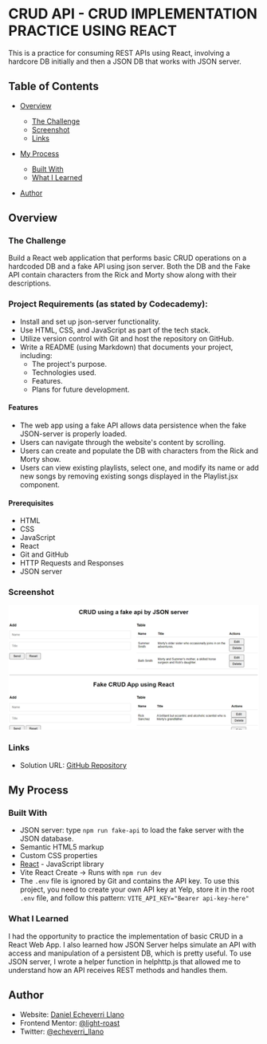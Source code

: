 # CRUD API - CRUD IMPLEMENTATION PRACTICE USING REACT

This is a practice for consuming REST APIs using React, involving a hardcore DB initially and then a JSON DB that works with JSON server.

## Table of Contents

- [Overview](#overview)
   - [The Challenge](#the-challenge)
   - [Screenshot](#screenshot)
   - [Links](#links)

- [My Process](#my-process)
   - [Built With](#built-with)
   - [What I Learned](#what-i-learned)

- [Author](#author)

## Overview

### The Challenge

Build a React web application that performs basic CRUD operations on a hardcoded DB and a fake API using json server. Both the DB and the Fake API contain characters from the Rick and Morty show along with their descriptions.

### Project Requirements (as stated by Codecademy):

- Install and set up json-server functionality.
- Use HTML, CSS, and JavaScript as part of the tech stack.
- Utilize version control with Git and host the repository on GitHub.
- Write a README (using Markdown) that documents your project, including:
   - The project's purpose.
   - Technologies used.
   - Features.
   - Plans for future development.

#### Features

- The web app using a fake API allows data persistence when the fake JSON-server is properly loaded.
- Users can navigate through the website's content by scrolling.
- Users can create and populate the DB with characters from the Rick and Morty show.
- Users can view existing playlists, select one, and modify its name or add new songs by removing existing songs displayed in the Playlist.jsx component.

#### Prerequisites

- HTML
- CSS
- JavaScript
- React
- Git and GitHub
- HTTP Requests and Responses
- JSON server

### Screenshot

![App screenshot](./src/assets/screeshot.webP)

### Links

- Solution URL: [GitHub Repository](https://github.com/light-roast/crudapp)

## My Process

### Built With

- JSON server: type `npm run fake-api` to load the fake server with the JSON database.
- Semantic HTML5 markup
- Custom CSS properties
- [React](https://reactjs.org/) - JavaScript library
- Vite React Create -> Runs with `npm run dev`
- The `.env` file is ignored by Git and contains the API key. To use this project, you need to create your own API key at Yelp, store it in the root `.env` file, and follow this pattern: `VITE_API_KEY="Bearer api-key-here"`

### What I Learned

I had the opportunity to practice the implementation of basic CRUD in a React Web App. I also learned how JSON Server helps simulate an API with access and manipulation of a persistent DB, which is pretty useful. To use JSON server, I wrote a helper function in helphttp.js that allowed me to understand how an API receives REST methods and handles them.

## Author

- Website: [Daniel Echeverri Llano](https://light-roast.github.io/portafolio/)
- Frontend Mentor: [@light-roast](https://www.frontendmentor.io/profile/light-roast)
- Twitter: [@echeverri_llano](https://www.twitter.com/echeverri_llano)
